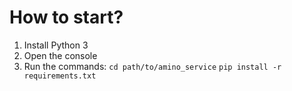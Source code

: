 # How to start?
1. Install Python 3
2. Open the console
3. Run the commands: `cd path/to/amino_service` `pip install -r requirements.txt`
